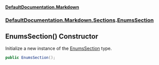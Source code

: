 #### [DefaultDocumentation.Markdown](index.md 'index')
### [DefaultDocumentation.Markdown.Sections](index.md#DefaultDocumentation.Markdown.Sections 'DefaultDocumentation.Markdown.Sections').[EnumsSection](EnumsSection.md 'DefaultDocumentation.Markdown.Sections.EnumsSection')

## EnumsSection() Constructor

Initialize a new instance of the [EnumsSection](EnumsSection.md 'DefaultDocumentation.Markdown.Sections.EnumsSection') type.

```csharp
public EnumsSection();
```